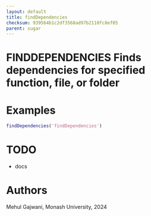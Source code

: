 ```yaml
---
layout: default
title: findDependencies
checksum: 939564b1c2df3568ad97b2110fc8ef05
parent: sugar
---
```



 
# FINDDEPENDENCIES Finds dependencies for specified function, file, or folder
 
# Examples
```matlab
findDependencies('findDependencies')
```
 
# TODO
-  docs 
 
# Authors

Mehul Gajwani, Monash University, 2024

